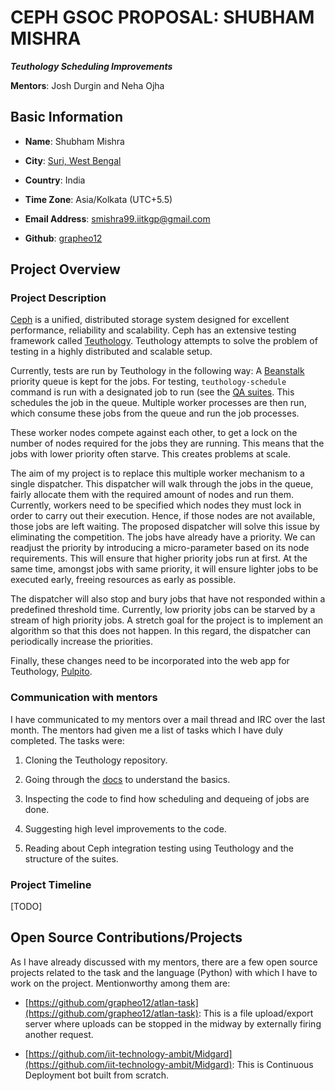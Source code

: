# CEPH GSOC PROPOSAL: SHUBHAM MISHRA

***Teuthology Scheduling Improvements***

**Mentors**: Josh Durgin and Neha Ojha

## Basic Information

- **Name**: Shubham Mishra

- **City**: [Suri, West Bengal](https://en.wikipedia.org/wiki/Suri,_Birbhum)

- **Country**: India

- **Time Zone**: Asia/Kolkata (UTC+5.5)

- **Email Address**: smishra99.iitkgp@gmail.com

- **Github**: [grapheo12](https://github.com/grapheo12)

## Project Overview

### Project Description

[Ceph](https://ceph.io) is a unified, distributed storage system designed for excellent performance, reliability and scalability.
Ceph has an extensive testing framework called [Teuthology](https://github.com/ceph/teuthology).
Teuthology attempts to solve the problem of testing in a highly distributed and scalable setup.

Currently, tests are run by Teuthology in the following way: A [Beanstalk](https://kr.github.io/beanstalkd/) priority queue is kept for the jobs.
For testing, `teuthology-schedule` command is run with a designated job to run (see the [QA suites](https://github.com/ceph/ceph/tree/master/qa).
This schedules the job in the queue. Multiple worker processes are then run, which consume these jobs from the queue and run the job processes.

These worker nodes compete against each other, to get a lock on the number of nodes required for the jobs they are running.
This means that the jobs with lower priority often starve. This creates problems at scale.

The aim of my project is to replace this multiple worker mechanism to a single dispatcher.
This dispatcher will walk through the jobs in the queue, fairly allocate them with the required amount of nodes and run them.
Currently, workers need to be specified which nodes they must lock in order to carry out their execution. 
Hence, if those nodes are not available, those jobs are left waiting.
The proposed dispatcher will solve this issue by eliminating the competition.
The jobs have already have a priority. We can readjust the priority by introducing a micro-parameter based on its node requirements.
This will ensure that higher priority jobs run at first.
At the same time, amongst jobs with same priority, it will ensure lighter jobs to be executed early, freeing resources as early as possible.

The dispatcher will also stop and bury jobs that have not responded within a predefined threshold time.
Currently, low priority jobs can be starved by a stream of high priority jobs. A stretch goal for the project is to implement an algorithm
so that this does not happen. In this regard, the dispatcher can periodically increase the priorities.

Finally, these changes need to be incorporated into the web app for Teuthology, [Pulpito](https://github.com/ceph/pulpito).

### Communication with mentors

I have communicated to my mentors over a mail thread and IRC over the last month.
The mentors had given me a list of tasks which I have duly completed.
The tasks were:

1. Cloning the Teuthology repository.

2. Going through the [docs](https://docs.ceph.com/teuthology/docs/README.html) to understand the basics.

3. Inspecting the code to find how scheduling and dequeing of jobs are done.

4. Suggesting high level improvements to the code.

5. Reading about Ceph integration testing using Teuthology and the structure of the suites.

### Project Timeline

[TODO]


## Open Source Contributions/Projects

As I have already discussed with my mentors, there are a few open source projects related to the task and the language (Python) with which I have to work on the project. Mentionworthy among them are:

-  [https://github.com/grapheo12/atlan-task](https://github.com/grapheo12/atlan-task): This is a file upload/export server where uploads can be stopped in the midway by externally firing another request.

- [https://github.com/iit-technology-ambit/Midgard](https://github.com/iit-technology-ambit/Midgard): This is Continuous Deployment bot built from scratch.
